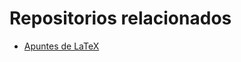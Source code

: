 # Repositorios relacionados

* [Apuntes de LaTeX](https://github.com/moxwel/basics/tree/master/LaTeX)
